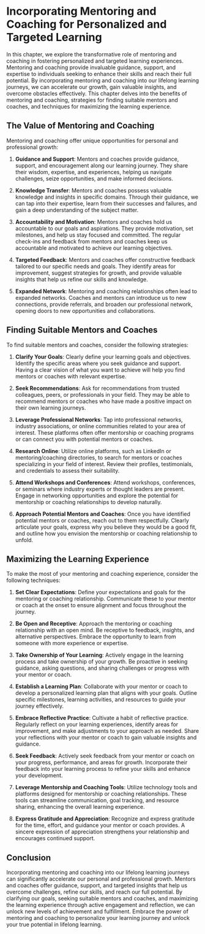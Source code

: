 Incorporating Mentoring and Coaching for Personalized and Targeted Learning
====================================================================================

In this chapter, we explore the transformative role of mentoring and coaching in fostering personalized and targeted learning experiences. Mentoring and coaching provide invaluable guidance, support, and expertise to individuals seeking to enhance their skills and reach their full potential. By incorporating mentoring and coaching into our lifelong learning journeys, we can accelerate our growth, gain valuable insights, and overcome obstacles effectively. This chapter delves into the benefits of mentoring and coaching, strategies for finding suitable mentors and coaches, and techniques for maximizing the learning experience.

The Value of Mentoring and Coaching
-----------------------------------

Mentoring and coaching offer unique opportunities for personal and professional growth:

1. **Guidance and Support**: Mentors and coaches provide guidance, support, and encouragement along our learning journey. They share their wisdom, expertise, and experiences, helping us navigate challenges, seize opportunities, and make informed decisions.

2. **Knowledge Transfer**: Mentors and coaches possess valuable knowledge and insights in specific domains. Through their guidance, we can tap into their expertise, learn from their successes and failures, and gain a deep understanding of the subject matter.

3. **Accountability and Motivation**: Mentors and coaches hold us accountable to our goals and aspirations. They provide motivation, set milestones, and help us stay focused and committed. The regular check-ins and feedback from mentors and coaches keep us accountable and motivated to achieve our learning objectives.

4. **Targeted Feedback**: Mentors and coaches offer constructive feedback tailored to our specific needs and goals. They identify areas for improvement, suggest strategies for growth, and provide valuable insights that help us refine our skills and knowledge.

5. **Expanded Network**: Mentoring and coaching relationships often lead to expanded networks. Coaches and mentors can introduce us to new connections, provide referrals, and broaden our professional network, opening doors to new opportunities and collaborations.

Finding Suitable Mentors and Coaches
------------------------------------

To find suitable mentors and coaches, consider the following strategies:

1. **Clarify Your Goals**: Clearly define your learning goals and objectives. Identify the specific areas where you seek guidance and support. Having a clear vision of what you want to achieve will help you find mentors or coaches with relevant expertise.

2. **Seek Recommendations**: Ask for recommendations from trusted colleagues, peers, or professionals in your field. They may be able to recommend mentors or coaches who have made a positive impact on their own learning journeys.

3. **Leverage Professional Networks**: Tap into professional networks, industry associations, or online communities related to your area of interest. These platforms often offer mentorship or coaching programs or can connect you with potential mentors or coaches.

4. **Research Online**: Utilize online platforms, such as LinkedIn or mentoring/coaching directories, to search for mentors or coaches specializing in your field of interest. Review their profiles, testimonials, and credentials to assess their suitability.

5. **Attend Workshops and Conferences**: Attend workshops, conferences, or seminars where industry experts or thought leaders are present. Engage in networking opportunities and explore the potential for mentorship or coaching relationships to develop naturally.

6. **Approach Potential Mentors and Coaches**: Once you have identified potential mentors or coaches, reach out to them respectfully. Clearly articulate your goals, express why you believe they would be a good fit, and outline how you envision the mentorship or coaching relationship to unfold.

Maximizing the Learning Experience
----------------------------------

To make the most of your mentoring and coaching experience, consider the following techniques:

1. **Set Clear Expectations**: Define your expectations and goals for the mentoring or coaching relationship. Communicate these to your mentor or coach at the onset to ensure alignment and focus throughout the journey.

2. **Be Open and Receptive**: Approach the mentoring or coaching relationship with an open mind. Be receptive to feedback, insights, and alternative perspectives. Embrace the opportunity to learn from someone with more experience or expertise.

3. **Take Ownership of Your Learning**: Actively engage in the learning process and take ownership of your growth. Be proactive in seeking guidance, asking questions, and sharing challenges or progress with your mentor or coach.

4. **Establish a Learning Plan**: Collaborate with your mentor or coach to develop a personalized learning plan that aligns with your goals. Outline specific milestones, learning activities, and resources to guide your journey effectively.

5. **Embrace Reflective Practice**: Cultivate a habit of reflective practice. Regularly reflect on your learning experiences, identify areas for improvement, and make adjustments to your approach as needed. Share your reflections with your mentor or coach to gain valuable insights and guidance.

6. **Seek Feedback**: Actively seek feedback from your mentor or coach on your progress, performance, and areas for growth. Incorporate their feedback into your learning process to refine your skills and enhance your development.

7. **Leverage Mentorship and Coaching Tools**: Utilize technology tools and platforms designed for mentorship or coaching relationships. These tools can streamline communication, goal tracking, and resource sharing, enhancing the overall learning experience.

8. **Express Gratitude and Appreciation**: Recognize and express gratitude for the time, effort, and guidance your mentor or coach provides. A sincere expression of appreciation strengthens your relationship and encourages continued support.

Conclusion
----------

Incorporating mentoring and coaching into our lifelong learning journeys can significantly accelerate our personal and professional growth. Mentors and coaches offer guidance, support, and targeted insights that help us overcome challenges, refine our skills, and reach our full potential. By clarifying our goals, seeking suitable mentors and coaches, and maximizing the learning experience through active engagement and reflection, we can unlock new levels of achievement and fulfillment. Embrace the power of mentoring and coaching to personalize your learning journey and unlock your true potential in lifelong learning.
